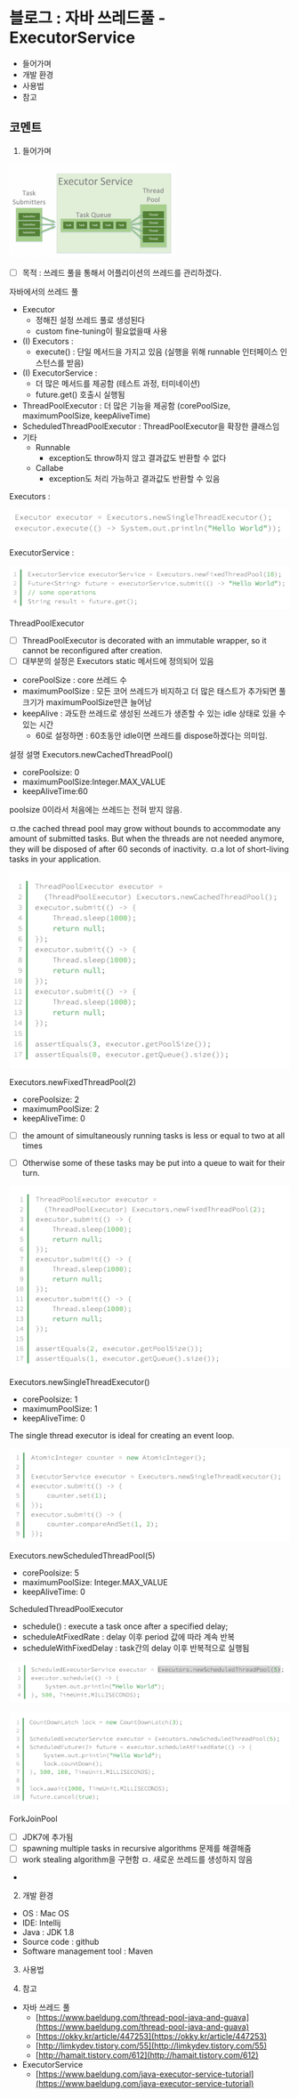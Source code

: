 # 블로그 : 자바 쓰레드풀 - ExecutorService
* 들어가며
* 개발 환경
* 사용법
* 참고

**코멘트**
-

1. 들어가며

![](%EB%B8%94%EB%A1%9C%EA%B7%B8%20%20%EC%9E%90%EB%B0%94%20%EC%93%B0%EB%A0%88%EB%93%9C%ED%92%80%20-%20ExecutorService/image_5.png)

- [ ] 목적 : 쓰레드 풀을 통해서 어플리이션의 쓰레드를 관리하겠다.

자바에서의 쓰레드 풀
* Executor
	* 정해진 설정 쓰레드 풀로 생성된다
	* custom fine-tuning이 필요없을때 사용
* (I) Executors :
	* execute() : 단일 메서드을 가지고 있음 (실행을 위해 runnable 인터페이스 인스턴스를 받음)
* (I) ExecutorService :
	* 더 많은 메서드를 제공함 (테스트 과정, 터미네이션)
	* future.get() 호출시 실행됨
* ThreadPoolExecutor : 더 많은 기능을 제공함 (corePoolSize, maximumPoolSize, keepAliveTime)
* ScheduledThreadPoolExecutor : ThreadPoolExecutor을 확장한 클래스임
* 기타
	* Runnable
		* exception도 throw하지 않고 결과값도 반환할 수 없다
	* Callabe
		* exception도 처리 가능하고 결과값도 반환할 수 있음

Executors :

![](%EB%B8%94%EB%A1%9C%EA%B7%B8%20%20%EC%9E%90%EB%B0%94%20%EC%93%B0%EB%A0%88%EB%93%9C%ED%92%80%20-%20ExecutorService/image_7.png)

ExecutorService :

![](%EB%B8%94%EB%A1%9C%EA%B7%B8%20%20%EC%9E%90%EB%B0%94%20%EC%93%B0%EB%A0%88%EB%93%9C%ED%92%80%20-%20ExecutorService/image_2.png)

ThreadPoolExecutor
- [ ] ThreadPoolExecutor is decorated with an immutable wrapper, so it cannot be reconfigured after creation.
- [ ] 대부분의 설정은 Executors static 메서드에 정의되어 있음

* corePoolSize : core 쓰레드 수
* maximumPoolSize : 모든 코어 쓰레드가 비지하고 더 많은 태스트가 추가되면 풀 크기가 maximumPoolSize만큰 늘어남
* keepAlive : 과도한 쓰레드로 생성된 쓰레드가 생존할 수 있는 idle 상태로 있을 수 있는 시간
	* 60로 설정하면 : 60초동안 idle이면 쓰레드를 dispose하겠다는 의미임.

설정
설명
Executors.newCachedThreadPool()

* corePoolsize: 0
* maximumPoolSize:Integer.MAX_VALUE
* keepAliveTime:60

poolsize 0이라서 처음에는 쓰레드는 전혀 받지 않음.

ㅁ.the cached thread pool may grow without bounds to accommodate any amount of submitted tasks. But when the threads are not needed anymore, they will be disposed of after 60 seconds of inactivity.
ㅁ.a lot of short-living tasks in your application.

![](%EB%B8%94%EB%A1%9C%EA%B7%B8%20%20%EC%9E%90%EB%B0%94%20%EC%93%B0%EB%A0%88%EB%93%9C%ED%92%80%20-%20ExecutorService/image_1.png)

Executors.newFixedThreadPool(2)

* corePoolsize: 2
* maximumPoolSize: 2
* keepAliveTime: 0

- [ ] the amount of simultaneously running tasks is less or equal to two at all times

- [ ] Otherwise some of these tasks may be put into a queue to wait for their turn.

![](%EB%B8%94%EB%A1%9C%EA%B7%B8%20%20%EC%9E%90%EB%B0%94%20%EC%93%B0%EB%A0%88%EB%93%9C%ED%92%80%20-%20ExecutorService/image_3.png)

Executors.newSingleThreadExecutor()

* corePoolsize: 1
* maximumPoolSize: 1
* keepAliveTime: 0

The single thread executor is ideal for creating an event loop.

![](%EB%B8%94%EB%A1%9C%EA%B7%B8%20%20%EC%9E%90%EB%B0%94%20%EC%93%B0%EB%A0%88%EB%93%9C%ED%92%80%20-%20ExecutorService/image_4.png)

Executors.newScheduledThreadPool(5)

* corePoolsize: 5
* maximumPoolSize: Integer.MAX_VALUE
* keepAliveTime: 0

ScheduledThreadPoolExecutor

* schedule() : execute a task once after a specified delay;
* scheduleAtFixedRate : delay 이후 period 값에 따라 계속 반복
* scheduleWithFixedDelay : task간의 delay 이후 반복적으로 실행됨

![](%EB%B8%94%EB%A1%9C%EA%B7%B8%20%20%EC%9E%90%EB%B0%94%20%EC%93%B0%EB%A0%88%EB%93%9C%ED%92%80%20-%20ExecutorService/image_8.png)

![](%EB%B8%94%EB%A1%9C%EA%B7%B8%20%20%EC%9E%90%EB%B0%94%20%EC%93%B0%EB%A0%88%EB%93%9C%ED%92%80%20-%20ExecutorService/image_6.png)

ForkJoinPool
- [ ] JDK7에 추가됨
- [ ] spawning multiple tasks in recursive algorithms 문제를 해결해줌
- [ ] work stealing algorithm을 구현함
ㅁ. 새로운 쓰레드를 생성하지 않음
-

2. 개발 환경

* OS : Mac OS
* IDE: Intellij
* Java : JDK 1.8
* Source code : github
* Software management tool : Maven

3. 사용법

4. 참고

* 자바 쓰레드 풀
	* [https://www.baeldung.com/thread-pool-java-and-guava](https://www.baeldung.com/thread-pool-java-and-guava)
	* [https://okky.kr/article/447253](https://okky.kr/article/447253)
	* [http://limkydev.tistory.com/55](http://limkydev.tistory.com/55)
	* [http://hamait.tistory.com/612](http://hamait.tistory.com/612)
* ExecutorService
	* [https://www.baeldung.com/java-executor-service-tutorial](https://www.baeldung.com/java-executor-service-tutorial)